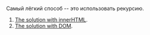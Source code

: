Самый лёгкий способ -- это использовать рекурсию.

1. [The solution with innerHTML](sandbox:innerhtml).
2. [The solution with DOM](sandbox:build-tree-dom).
